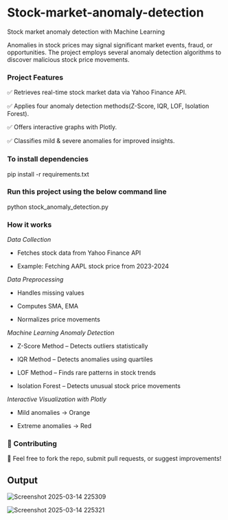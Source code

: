 # Stock-market-anomaly-detection
Stock market anomaly detection with Machine Learning

Anomalies in stock prices may signal significant market events, fraud, or opportunities.
The project employs several anomaly detection algorithms to discover malicious stock price movements.

### Project Features

✅ Retrieves real-time stock market data via Yahoo Finance API.

✅ Applies four anomaly detection methods(Z-Score, IQR, LOF, Isolation Forest).

✅ Offers interactive graphs with Plotly.

✅ Classifies mild & severe anomalies for improved insights.

### To install dependencies

pip install -r requirements.txt

### Run this project using the below command line

python stock_anomaly_detection.py

### How it works 

 *Data Collection*

- Fetches stock data from Yahoo Finance API

- Example: Fetching AAPL stock price from 2023-2024

*Data Preprocessing*

- Handles missing values

- Computes SMA, EMA

- Normalizes price movements

*Machine Learning Anomaly Detection*

- Z-Score Method – Detects outliers statistically

- IQR Method – Detects anomalies using quartiles

- LOF Method – Finds rare patterns in stock trends

- Isolation Forest – Detects unusual stock price movements

*Interactive Visualization with Plotly*

- Mild anomalies → Orange

- Extreme anomalies → Red

### 📢  Contributing

🔹 Feel free to fork the repo, submit pull requests, or suggest improvements!


## Output 
![Screenshot 2025-03-14 225309](https://github.com/user-attachments/assets/40aa45b1-d074-41d7-9755-a5a24ede9283)

![Screenshot 2025-03-14 225321](https://github.com/user-attachments/assets/d1149c64-3004-4cfd-ace4-35bbe57e41a7)

